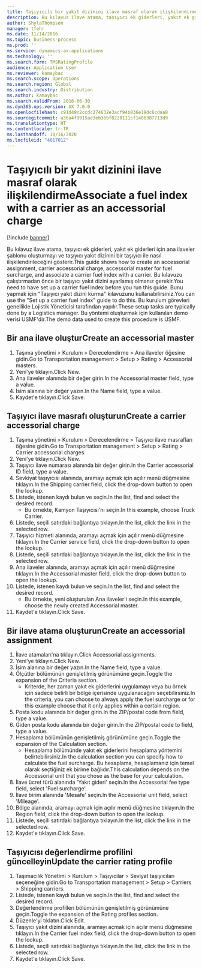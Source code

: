 ```yaml
---
title: Taşıyıcılı bir yakıt dizinini ilave masraf olarak ilişkilendirme
description: Bu kılavuz ilave atama, taşıyıcı ek giderleri, yakıt ek giderleri için ana ilaveler şablonu oluşturmayı ve taşıyıcı yakıt dizinini bir taşıyıcı ile nasıl ilişkilendirileceğini gösterir.
author: ShylaThompson
manager: tfehr
ms.date: 11/14/2016
ms.topic: business-process
ms.prod: ''
ms.service: dynamics-ax-applications
ms.technology: ''
ms.search.form: TMSRatingProfile
audience: Application User
ms.reviewer: kamaybac
ms.search.scope: Operations
ms.search.region: Global
ms.search.industry: Distribution
ms.author: kamaybac
ms.search.validFrom: 2016-06-30
ms.dyn365.ops.version: AX 7.0.0
ms.openlocfilehash: c91d49c2ccdc274632e3acf94b836e19dc6cdaa8
ms.sourcegitcommit: a36a4f9915ae3eb36bf8220111cf1486387713d9
ms.translationtype: HT
ms.contentlocale: tr-TR
ms.lasthandoff: 10/16/2020
ms.locfileid: "4017012"
---
```

# <a name="associate-a-fuel-index-with-a-carrier-as-an-accessorial-charge"></a><span data-ttu-id="d04d7-103">Taşıyıcılı bir yakıt dizinini ilave masraf olarak ilişkilendirme</span><span class="sxs-lookup"><span data-stu-id="d04d7-103">Associate a fuel index with a carrier as an accessorial charge</span></span>

[!include [banner](../../includes/banner.md)]

<span data-ttu-id="d04d7-104">Bu kılavuz ilave atama, taşıyıcı ek giderleri, yakıt ek giderleri için ana ilaveler şablonu oluşturmayı ve taşıyıcı yakıt dizinini bir taşıyıcı ile nasıl ilişkilendirileceğini gösterir.</span><span class="sxs-lookup"><span data-stu-id="d04d7-104">This guide shows how to create an accessorial assignment, carrier accessorial charge, accessorial master for fuel surcharge, and associate a carrier fuel index with a carrier.</span></span> <span data-ttu-id="d04d7-105">Bu kılavuzu çalıştırmadan önce bir taşıyıcı yakıt dizini ayarlamış olmanız gerekir.</span><span class="sxs-lookup"><span data-stu-id="d04d7-105">You need to have set up a carrier fuel index before you run this guide.</span></span> <span data-ttu-id="d04d7-106">Bunu yapmak için "Taşıyıcı yakıt dizini kurma" kılavuzunu kullanabilirsiniz.</span><span class="sxs-lookup"><span data-stu-id="d04d7-106">You can use the "Set up a carrier fuel index" guide to do this.</span></span> <span data-ttu-id="d04d7-107">Bu kurulum görevleri genellikle Lojistik Yöneticisi tarafından yapılır.</span><span class="sxs-lookup"><span data-stu-id="d04d7-107">These setup tasks are typically done by a Logistics manager.</span></span> <span data-ttu-id="d04d7-108">Bu yöntemi oluşturmak için kullanılan demo verisi USMF'dir.</span><span class="sxs-lookup"><span data-stu-id="d04d7-108">The demo data used to create this procedure is USMF.</span></span>


## <a name="create-an-accessorial-master"></a><span data-ttu-id="d04d7-109">Bir ana ilave oluştur</span><span class="sxs-lookup"><span data-stu-id="d04d7-109">Create an accessorial master</span></span>
1. <span data-ttu-id="d04d7-110">Taşıma yönetimi > Kurulum > Derecelendirme > Ana ilaveler öğesine gidin.</span><span class="sxs-lookup"><span data-stu-id="d04d7-110">Go to Transportation management > Setup > Rating > Accessorial masters.</span></span>
2. <span data-ttu-id="d04d7-111">Yeni'ye tıklayın.</span><span class="sxs-lookup"><span data-stu-id="d04d7-111">Click New.</span></span>
3. <span data-ttu-id="d04d7-112">Ana ilaveler alanında bir değer girin.</span><span class="sxs-lookup"><span data-stu-id="d04d7-112">In the Accessorial master field, type a value.</span></span>
4. <span data-ttu-id="d04d7-113">İsim alanına bir değer yazın.</span><span class="sxs-lookup"><span data-stu-id="d04d7-113">In the Name field, type a value.</span></span>
5. <span data-ttu-id="d04d7-114">Kaydet'e tıklayın.</span><span class="sxs-lookup"><span data-stu-id="d04d7-114">Click Save.</span></span>

## <a name="create-a-carrier-accessorial-charge"></a><span data-ttu-id="d04d7-115">Taşıyıcı ilave masrafı oluşturun</span><span class="sxs-lookup"><span data-stu-id="d04d7-115">Create a carrier accessorial charge</span></span>
1. <span data-ttu-id="d04d7-116">Taşıma yönetimi > Kurulum > Derecelendirme > Taşıyıcı ilave masrafları öğesine gidin.</span><span class="sxs-lookup"><span data-stu-id="d04d7-116">Go to Transportation management > Setup > Rating > Carrier accessorial charges.</span></span>
2. <span data-ttu-id="d04d7-117">Yeni'ye tıklayın.</span><span class="sxs-lookup"><span data-stu-id="d04d7-117">Click New.</span></span>
3. <span data-ttu-id="d04d7-118">Taşıyıcı ilave numarası alanında bir değer girin.</span><span class="sxs-lookup"><span data-stu-id="d04d7-118">In the Carrier accessorial ID field, type a value.</span></span>
4. <span data-ttu-id="d04d7-119">Sevkiyat taşıyıcısı alanında, aramayı açmak için açılır menü düğmesine tıklayın.</span><span class="sxs-lookup"><span data-stu-id="d04d7-119">In the Shipping carrier field, click the drop-down button to open the lookup.</span></span>
5. <span data-ttu-id="d04d7-120">Listede, istenen kaydı bulun ve seçin.</span><span class="sxs-lookup"><span data-stu-id="d04d7-120">In the list, find and select the desired record.</span></span>
    * <span data-ttu-id="d04d7-121">Bu örnekte, Kamyon Taşıyıcısı'nı seçin.</span><span class="sxs-lookup"><span data-stu-id="d04d7-121">In this example, choose Truck Carrier.</span></span>  
6. <span data-ttu-id="d04d7-122">Listede, seçili satırdaki bağlantıya tıklayın.</span><span class="sxs-lookup"><span data-stu-id="d04d7-122">In the list, click the link in the selected row.</span></span>
7. <span data-ttu-id="d04d7-123">Taşıyıcı hizmeti alanında, aramayı açmak için açılır menü düğmesine tıklayın.</span><span class="sxs-lookup"><span data-stu-id="d04d7-123">In the Carrier service field, click the drop-down button to open the lookup.</span></span>
8. <span data-ttu-id="d04d7-124">Listede, seçili satırdaki bağlantıya tıklayın.</span><span class="sxs-lookup"><span data-stu-id="d04d7-124">In the list, click the link in the selected row.</span></span>
9. <span data-ttu-id="d04d7-125">Ana ilaveler alanında, aramayı açmak için açılır menü düğmesine tıklayın.</span><span class="sxs-lookup"><span data-stu-id="d04d7-125">In the Accessorial master field, click the drop-down button to open the lookup.</span></span>
10. <span data-ttu-id="d04d7-126">Listede, istenen kaydı bulun ve seçin.</span><span class="sxs-lookup"><span data-stu-id="d04d7-126">In the list, find and select the desired record.</span></span>
    * <span data-ttu-id="d04d7-127">Bu örnekte, yeni oluşturulan Ana ilaveler'i seçin.</span><span class="sxs-lookup"><span data-stu-id="d04d7-127">In this example, choose the newly created Accessorial master.</span></span>  
11. <span data-ttu-id="d04d7-128">Kaydet'e tıklayın.</span><span class="sxs-lookup"><span data-stu-id="d04d7-128">Click Save.</span></span>

## <a name="create-an-accessorial-assignment"></a><span data-ttu-id="d04d7-129">Bir ilave atama oluşturun</span><span class="sxs-lookup"><span data-stu-id="d04d7-129">Create an accessorial assignment</span></span>
1. <span data-ttu-id="d04d7-130">İlave atamaları'na tıklayın.</span><span class="sxs-lookup"><span data-stu-id="d04d7-130">Click Accessorial assignments.</span></span>
2. <span data-ttu-id="d04d7-131">Yeni'ye tıklayın.</span><span class="sxs-lookup"><span data-stu-id="d04d7-131">Click New.</span></span>
3. <span data-ttu-id="d04d7-132">İsim alanına bir değer yazın.</span><span class="sxs-lookup"><span data-stu-id="d04d7-132">In the Name field, type a value.</span></span>
4. <span data-ttu-id="d04d7-133">Ölçütler bölümünün genişletilmiş görünümüne geçin.</span><span class="sxs-lookup"><span data-stu-id="d04d7-133">Toggle the expansion of the Criteria section.</span></span>
    * <span data-ttu-id="d04d7-134">Kriterde, her zaman yakıt ek giderlerini uygulamayı veya bu örnek için sadece belirli bir bölge içerisinde uygulanacağını seçebilirsiniz.</span><span class="sxs-lookup"><span data-stu-id="d04d7-134">In the criteria, you can choose to always apply the fuel surcharge or for this example choose that it only applies within a certain region.</span></span>  
5. <span data-ttu-id="d04d7-135">Posta kodu alanında bir değer girin.</span><span class="sxs-lookup"><span data-stu-id="d04d7-135">In the ZIP/postal code from field, type a value.</span></span>
6. <span data-ttu-id="d04d7-136">Giden posta kodu alanında bir değer girin.</span><span class="sxs-lookup"><span data-stu-id="d04d7-136">In the ZIP/postal code to field, type a value.</span></span>
7. <span data-ttu-id="d04d7-137">Hesaplama bölümünün genişletilmiş görünümüne geçin.</span><span class="sxs-lookup"><span data-stu-id="d04d7-137">Toggle the expansion of the Calculation section.</span></span>
    * <span data-ttu-id="d04d7-138">Hesaplama bölümünde yakıt ek giderlerini hesaplama yöntemini belirtebilirsiniz.</span><span class="sxs-lookup"><span data-stu-id="d04d7-138">In the calculation section you can specify how to calculate the fuel surcharge.</span></span> <span data-ttu-id="d04d7-139">Bu hesaplama, hesaplamanız için temel olarak seçtiğiniz ek birime bağlıdır.</span><span class="sxs-lookup"><span data-stu-id="d04d7-139">This calculation depends on the Accessorial unit that you chose as the base for your calculation.</span></span>  
8. <span data-ttu-id="d04d7-140">İlave ücret türü alanında 'Yakıt gideri' seçin.</span><span class="sxs-lookup"><span data-stu-id="d04d7-140">In the Accessorial fee type field, select 'Fuel surcharge'.</span></span>
9. <span data-ttu-id="d04d7-141">İlave birim alanında 'Mesafe' seçin.</span><span class="sxs-lookup"><span data-stu-id="d04d7-141">In the Accessorial unit field, select 'Mileage'.</span></span>
10. <span data-ttu-id="d04d7-142">Bölge alanında, aramayı açmak için açılır menü düğmesine tıklayın.</span><span class="sxs-lookup"><span data-stu-id="d04d7-142">In the Region field, click the drop-down button to open the lookup.</span></span>
11. <span data-ttu-id="d04d7-143">Listede, seçili satırdaki bağlantıya tıklayın.</span><span class="sxs-lookup"><span data-stu-id="d04d7-143">In the list, click the link in the selected row.</span></span>
12. <span data-ttu-id="d04d7-144">Kaydet'e tıklayın.</span><span class="sxs-lookup"><span data-stu-id="d04d7-144">Click Save.</span></span>

## <a name="update-the-carrier-rating-profile"></a><span data-ttu-id="d04d7-145">Taşıyıcısı değerlendirme profilini güncelleyin</span><span class="sxs-lookup"><span data-stu-id="d04d7-145">Update the carrier rating profile</span></span>
1. <span data-ttu-id="d04d7-146">Taşımacılık Yönetimi > Kurulum > Taşıyıcılar > Seviyat taşıyıcıları seçeneğine gidin.</span><span class="sxs-lookup"><span data-stu-id="d04d7-146">Go to Transportation management > Setup > Carriers > Shipping carriers.</span></span>
2. <span data-ttu-id="d04d7-147">Listede, istenen kaydı bulun ve seçin.</span><span class="sxs-lookup"><span data-stu-id="d04d7-147">In the list, find and select the desired record.</span></span>
3. <span data-ttu-id="d04d7-148">Değerlendirme profilleri bölümünün genişletilmiş görünümüne geçin.</span><span class="sxs-lookup"><span data-stu-id="d04d7-148">Toggle the expansion of the Rating profiles section.</span></span>
4. <span data-ttu-id="d04d7-149">Düzenle'yi tıklatın.</span><span class="sxs-lookup"><span data-stu-id="d04d7-149">Click Edit.</span></span>
5. <span data-ttu-id="d04d7-150">Taşıyıcı yakıt dizini alanında, aramayı açmak için açılır menü düğmesine tıklayın.</span><span class="sxs-lookup"><span data-stu-id="d04d7-150">In the Carrier fuel index field, click the drop-down button to open the lookup.</span></span>
6. <span data-ttu-id="d04d7-151">Listede, seçili satırdaki bağlantıya tıklayın.</span><span class="sxs-lookup"><span data-stu-id="d04d7-151">In the list, click the link in the selected row.</span></span>
7. <span data-ttu-id="d04d7-152">Kaydet'e tıklayın.</span><span class="sxs-lookup"><span data-stu-id="d04d7-152">Click Save.</span></span>

